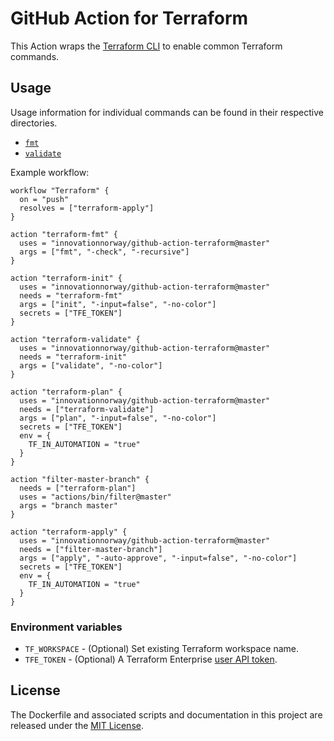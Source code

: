 # GitHub Action for Terraform

This Action wraps the [Terraform CLI](https://www.terraform.io/docs/commands/index.html) to enable common Terraform commands.

## Usage

Usage information for individual commands can be found in their respective directories.

* [`fmt`](/fmt)
* [`validate`](/validate)

Example workflow:

```hcl
workflow "Terraform" {
  on = "push"
  resolves = ["terraform-apply"]
}

action "terraform-fmt" {
  uses = "innovationnorway/github-action-terraform@master"
  args = ["fmt", "-check", "-recursive"]
}

action "terraform-init" {
  uses = "innovationnorway/github-action-terraform@master"
  needs = "terraform-fmt"
  args = ["init", "-input=false", "-no-color"]
  secrets = ["TFE_TOKEN"]
}

action "terraform-validate" {
  uses = "innovationnorway/github-action-terraform@master"
  needs = "terraform-init"
  args = ["validate", "-no-color"]
}

action "terraform-plan" {
  uses = "innovationnorway/github-action-terraform@master"
  needs = ["terraform-validate"]
  args = ["plan", "-input=false", "-no-color"]
  secrets = ["TFE_TOKEN"]
  env = {
    TF_IN_AUTOMATION = "true"
  }
}

action "filter-master-branch" {
  needs = ["terraform-plan"]
  uses = "actions/bin/filter@master"
  args = "branch master"
}

action "terraform-apply" {
  uses = "innovationnorway/github-action-terraform@master"
  needs = ["filter-master-branch"]
  args = ["apply", "-auto-approve", "-input=false", "-no-color"]
  secrets = ["TFE_TOKEN"]
  env = {
    TF_IN_AUTOMATION = "true"
  }
}
```

### Environment variables

* `TF_WORKSPACE` - (Optional) Set existing Terraform workspace name.
* `TFE_TOKEN` - (Optional) A Terraform Enterprise [user API token](https://www.terraform.io/docs/enterprise/users-teams-organizations/users.html#api-tokens).

## License

The Dockerfile and associated scripts and documentation in this project are released under the [MIT License](LICENSE).
